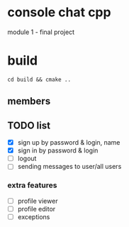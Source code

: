# console chat cpp
module 1 - final project
# build
``` 
cd build && cmake ..
```
## members

## TODO list

- [x] sign up by password & login, name
- [x] sign in by password & login
- [ ] logout
- [ ] sending messages to user/all users

### extra features
- [ ] profile viewer
- [ ] profile editor
- [ ] exceptions
